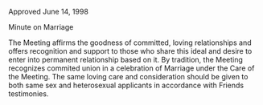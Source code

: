 Approved June 14, 1998

Minute on Marriage

The Meeting affirms the goodness of committed, loving relationships and offers recognition and support to those who share this ideal and desire to enter into permanent relationship based on it. By tradition, the Meeting recognizes commited union in a celebration of Marriage under the Care of the Meeting. The same loving care and consideration should be given to both same sex and heterosexual applicants in accordance with Friends testimonies.
